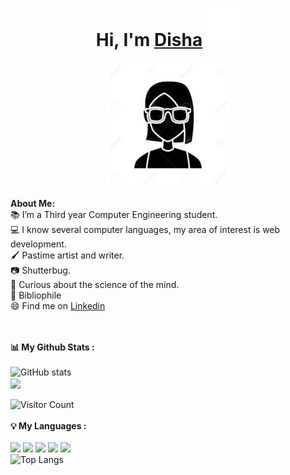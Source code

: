 # <h1 align="center">Hi, I'm <a href="https://github.com/dishaShah01">Disha<a><img src="https://github.com/dishaShah01/dishaShah01/blob/main/wave.gif" width="60px" /></h1>
    
<p align="center">
    <img width="200" src="https://github.com/dishaShah01/dishaShah01/blob/main/gitimg.jpg">
</p>

<div>
<strong>About Me:</strong><br>
📚 I’m a Third year Computer Engineering student.<br>
💻 I know several computer languages, my area of interest is web development.<br>
🖌 Pastime artist and writer.<br>
📷 Shutterbug.<br>
🧠 Curious about the science of the mind.<br> 
📖 Bibliophile<br>
😄 Find me on <a href="linkedin.com/in/disha-shah-09034b196">Linkedin</a><br><br><br>


<strong>📊 My Github Stats :</strong><br><br>
![GitHub stats](https://github-readme-stats.vercel.app/api?username=dishaShah01&show_icons=true&count_private=true&include_all_commits=true&theme=radical)<br>
<img align="center" src="https://github-readme-streak-stats.herokuapp.com/?user=dishaShah01&theme=radical&hide_border=true"/><br><br>
![Visitor Count](https://komarev.com/ghpvc/?username=dishaShah01&color=blueviolet)<br><br>
<strong>💡 My Languages :</strong><br><br>
<img src="https://img.shields.io/badge/-Python-lightgrey?style=plastic"/>
<img src="https://img.shields.io/badge/-HTML-lightgrey?style=plastic"/>
<img src="https://img.shields.io/badge/-CSS-lightgrey?style=plastic"/>
<img src="https://img.shields.io/badge/-Hack-lightgrey?style=plastic"/>
<img src="https://img.shields.io/badge/-Javascript-lightgrey?style=plastic"/><br>
![Top Langs](https://github-readme-stats.vercel.app/api/top-langs/?username=dishaShah01&langs_count_private=true&theme=radical&card_width=445)<br><br>


